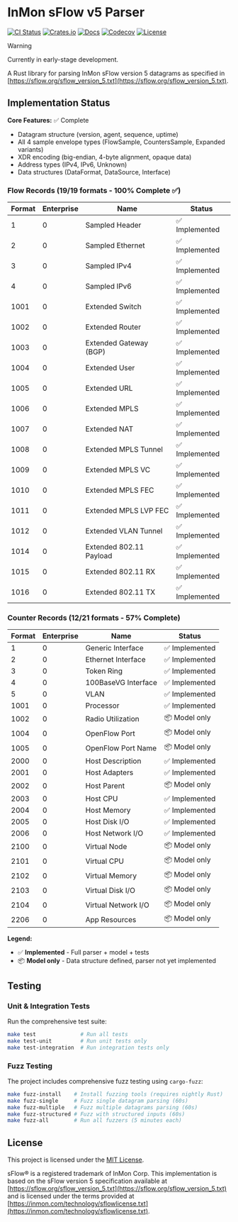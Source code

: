 # InMon sFlow v5 Parser

[![CI Status](https://img.shields.io/github/actions/workflow/status/nxthdr/sflow-parser/ci.yml?logo=github&label=build)](https://github.com/nxthdr/sflow-parser/actions/workflows/ci.yml)
[![Crates.io](https://img.shields.io/crates/v/sflow-parser?color=blue&logo=rust)](https://crates.io/crates/sflow-parser)
[![Docs](https://img.shields.io/docsrs/sflow-parser?logo=rust)](https://docs.rs/sflow-parser)
[![Codecov](https://img.shields.io/codecov/c/github/nxthdr/sflow-parser?logo=codecov)](https://codecov.io/gh/nxthdr/sflow-parser)
[![License](https://img.shields.io/crates/l/sflow-parser)](LICENSE)

> [!WARNING]
> Currently in early-stage development.

A Rust library for parsing InMon sFlow version 5 datagrams as specified in [https://sflow.org/sflow_version_5.txt](https://sflow.org/sflow_version_5.txt).

## Implementation Status

**Core Features:** ✅ Complete
- Datagram structure (version, agent, sequence, uptime)
- All 4 sample envelope types (FlowSample, CountersSample, Expanded variants)
- XDR encoding (big-endian, 4-byte alignment, opaque data)
- Address types (IPv4, IPv6, Unknown)
- Data structures (DataFormat, DataSource, Interface)

### Flow Records (19/19 formats - 100% Complete ✅)

| Format | Enterprise | Name | Status |
|--------|-----------|------|--------|
| 1 | 0 | Sampled Header | ✅ Implemented |
| 2 | 0 | Sampled Ethernet | ✅ Implemented |
| 3 | 0 | Sampled IPv4 | ✅ Implemented |
| 4 | 0 | Sampled IPv6 | ✅ Implemented |
| 1001 | 0 | Extended Switch | ✅ Implemented |
| 1002 | 0 | Extended Router | ✅ Implemented |
| 1003 | 0 | Extended Gateway (BGP) | ✅ Implemented |
| 1004 | 0 | Extended User | ✅ Implemented |
| 1005 | 0 | Extended URL | ✅ Implemented |
| 1006 | 0 | Extended MPLS | ✅ Implemented |
| 1007 | 0 | Extended NAT | ✅ Implemented |
| 1008 | 0 | Extended MPLS Tunnel | ✅ Implemented |
| 1009 | 0 | Extended MPLS VC | ✅ Implemented |
| 1010 | 0 | Extended MPLS FEC | ✅ Implemented |
| 1011 | 0 | Extended MPLS LVP FEC | ✅ Implemented |
| 1012 | 0 | Extended VLAN Tunnel | ✅ Implemented |
| 1014 | 0 | Extended 802.11 Payload | ✅ Implemented |
| 1015 | 0 | Extended 802.11 RX | ✅ Implemented |
| 1016 | 0 | Extended 802.11 TX | ✅ Implemented |

### Counter Records (12/21 formats - 57% Complete)

| Format | Enterprise | Name | Status |
|--------|-----------|------|--------|
| 1 | 0 | Generic Interface | ✅ Implemented |
| 2 | 0 | Ethernet Interface | ✅ Implemented |
| 3 | 0 | Token Ring | ✅ Implemented |
| 4 | 0 | 100BaseVG Interface | ✅ Implemented |
| 5 | 0 | VLAN | ✅ Implemented |
| 1001 | 0 | Processor | ✅ Implemented |
| 1002 | 0 | Radio Utilization | 📦 Model only |
| 1004 | 0 | OpenFlow Port | 📦 Model only |
| 1005 | 0 | OpenFlow Port Name | 📦 Model only |
| 2000 | 0 | Host Description | ✅ Implemented |
| 2001 | 0 | Host Adapters | ✅ Implemented |
| 2002 | 0 | Host Parent | 📦 Model only |
| 2003 | 0 | Host CPU | ✅ Implemented |
| 2004 | 0 | Host Memory | ✅ Implemented |
| 2005 | 0 | Host Disk I/O | ✅ Implemented |
| 2006 | 0 | Host Network I/O | ✅ Implemented |
| 2100 | 0 | Virtual Node | 📦 Model only |
| 2101 | 0 | Virtual CPU | 📦 Model only |
| 2102 | 0 | Virtual Memory | 📦 Model only |
| 2103 | 0 | Virtual Disk I/O | 📦 Model only |
| 2104 | 0 | Virtual Network I/O | 📦 Model only |
| 2206 | 0 | App Resources | 📦 Model only |

**Legend:**
- ✅ **Implemented** - Full parser + model + tests
- 📦 **Model only** - Data structure defined, parser not yet implemented

## Testing

### Unit & Integration Tests

Run the comprehensive test suite:
```bash
make test              # Run all tests
make test-unit         # Run unit tests only
make test-integration  # Run integration tests only
```

### Fuzz Testing

The project includes comprehensive fuzz testing using `cargo-fuzz`:

```bash
make fuzz-install    # Install fuzzing tools (requires nightly Rust)
make fuzz-single     # Fuzz single datagram parsing (60s)
make fuzz-multiple   # Fuzz multiple datagrams parsing (60s)
make fuzz-structured # Fuzz with structured inputs (60s)
make fuzz-all        # Run all fuzzers (5 minutes each)
```

## License

This project is licensed under the [MIT License](LICENSE).

sFlow® is a registered trademark of InMon Corp. This implementation is based on the
sFlow version 5 specification available at [https://sflow.org/sflow_version_5.txt](https://sflow.org/sflow_version_5.txt) and
is licensed under the terms provided at [https://inmon.com/technology/sflowlicense.txt](https://inmon.com/technology/sflowlicense.txt).
